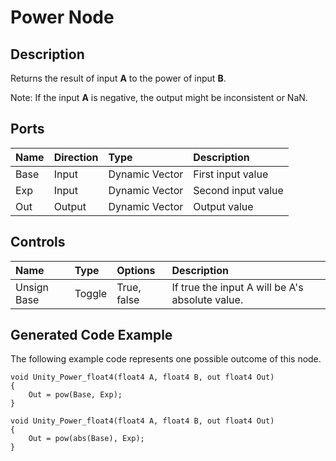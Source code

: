 # Power Node

## Description

Returns the result of input **A** to the power of input **B**.

Note: If the input **A** is negative, the output might be inconsistent or NaN.

## Ports

| Name        | Direction           | Type  | Description |
|:------------ |:-------------|:-----|:---|
| Base      | Input | Dynamic Vector | First input value |
| Exp      | Input      |   Dynamic Vector | Second input value |
| Out | Output      |    Dynamic Vector | Output value |

## Controls

| Name        | Type           | Options  | Description |
|:------------ |:-------------|:-----|:---|
| Unsign Base  | Toggle | True, false | If true the input A will be A's absolute value. |

## Generated Code Example

The following example code represents one possible outcome of this node.

```
void Unity_Power_float4(float4 A, float4 B, out float4 Out)
{
    Out = pow(Base, Exp);
}
```

```
void Unity_Power_float4(float4 A, float4 B, out float4 Out)
{
    Out = pow(abs(Base), Exp);
}
```
